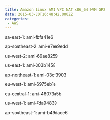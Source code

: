 ```yaml
---
title: Amazon Linux AMI VPC NAT x86_64 HVM GP2
date: 2015-03-20T16:48:42.000ZZ
categories:
 - AWS
---
```


sa-east-1: ami-fbfa41e6

ap-southeast-2: ami-e7ee9edd

us-west-2: ami-69ae8259

us-east-1: ami-303b1458

ap-northeast-1: ami-03cf3903

eu-west-1: ami-6975eb1e

eu-central-1: ami-46073a5b

us-west-1: ami-7da94839

ap-southeast-1: ami-b49dace6

